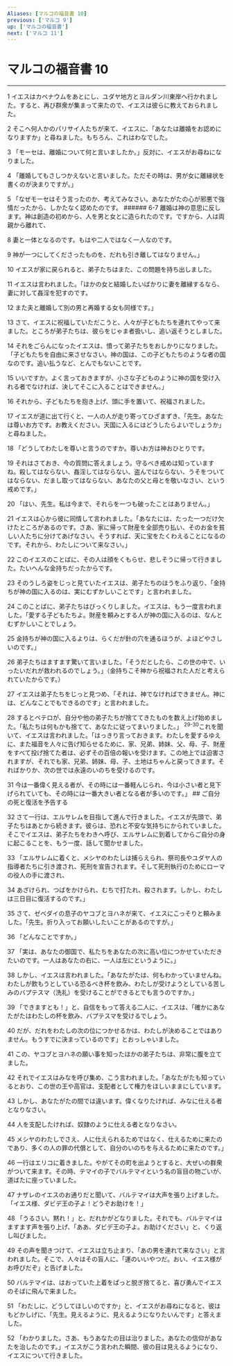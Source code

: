 ```yaml
---
Aliases: [マルコの福音書 10]
previous: ['マルコ 9']
up: ['マルコの福音書']
next: ['マルコ 11']
---
```

# マルコの福音書 10

***




1 
イエスはカペナウムをあとにし、ユダヤ地方とヨルダン川東岸へ行かれました。すると、再び群衆が集まって来たので、イエスは彼らに教えておられました。 



2 
そこへ何人かのパリサイ人たちが来て、イエスに、「あなたは離婚をお認めになりますか」と尋ねました。もちろん、これはわなでした。 



3 
「モーセは、離婚について何と言いましたか。」反対に、イエスがお尋ねになりました。 



4 
「離婚してもさしつかえないと言いました。ただその時は、男が女に離縁状を書くのが決まりですが。」 



5 
「なぜモーセはそう言ったのか、考えてみなさい。あなたがたの心が邪悪で強情だったから、しかたなく認めたのです。 ###### 6-7 離婚は神の意思に反します。神は創造の初めから、人を男と女とに造られたのです。ですから、人は両親から離れて、 



8 
妻と一体となるのです。もはや二人ではなく一人なのです。 



9 
神が一つにしてくださったものを、だれも引き離してはなりません。」 



10 
イエスが家に戻られると、弟子たちはまた、この問題を持ち出しました。 



11 
イエスは言われました。「ほかの女と結婚したいばかりに妻を離縁するなら、妻に対して姦淫を犯すのです。 



12 
また夫と離婚して別の男と再婚する女も同様です。」 



13 
さて、イエスに祝福していただこうと、人々が子どもたちを連れてやって来ました。ところが弟子たちは、彼らをじゃま者扱いし、追い返そうとしました。 



14 
それをごらんになったイエスは、憤って弟子たちをおしかりになりました。「子どもたちを自由に来させなさい。神の国は、この子どもたちのような者の国なのです。追い払うなど、とんでもないことです。 



15 
いいですか。よく言っておきますが、小さな子どものように神の国を受け入れる者でなければ、決してそこに入ることはできません。」 



16 
それから、子どもたちを抱き上げ、頭に手を置いて、祝福されました。 



17 
イエスが道に出て行くと、一人の人が走り寄ってひざまずき、「先生。あなたは尊いお方です。お教えください。天国に入るにはどうしたらよいでしょうか」と尋ねました。 



18 
「どうしてわたしを尊いと言うのですか。尊いお方は神おひとりです。 



19 
それはさておき、今の質問に答えましょう。守るべき戒めは知っていますね。殺してはならない、姦淫してはならない、盗んではならない、うそをついてはならない、だまし取ってはならない、あなたの父と母とを敬いなさい、という戒めです。」 



20 
「はい、先生。私は今まで、それらを一つも破ったことはありません。」 



21 
イエスは心から彼に同情して言われました。「あなたには、たった一つだけ欠けたところがあるのです。さあ、家に帰って財産を全部売り払い、そのお金を貧しい人たちに分けてあげなさい。そうすれば、天に宝をたくわえることになるのです。それから、わたしについて来なさい。」 



22 
このイエスのことばに、その人は顔をくもらせ、悲しそうに帰って行きました。たいへんな金持ちだったからです。 



23 
そのうしろ姿をじっと見ていたイエスは、弟子たちのほうをふり返り、「金持ちが神の国に入るのは、実にむずかしいことです」と言われました。 



24 
このことばに、弟子たちはびっくりしました。イエスは、もう一度言われました。「愛する子どもたちよ。財産を頼みとする人が神の国に入るのは、なんとむずかしいことでしょう。 



25 
金持ちが神の国に入るよりは、らくだが針の穴を通るほうが、よほどやさしいのです。」 



26 
弟子たちはますます驚いて言いました。「そうだとしたら、この世の中で、いったいだれが救われるのでしょう。」（金持ちこそ神から祝福された人だと考えられていたからです。） 



27 
イエスは弟子たちをじっと見つめ、「それは、神でなければできません。神には、どんなことでもできるのです」と言われました。 



28 
するとペテロが、自分や他の弟子たちが捨ててきたものを数え上げ始めました。「私たちは何もかも捨てて、あなたに従ってまいりました。」 <sup class="versenum">29-30</sup>これを聞いて、イエスは言われました。「はっきり言っておきます。わたしを愛するゆえに、また福音を人々に告げ知らせるために、家、兄弟、姉妹、父、母、子、財産をすべて投げ捨てた者は、必ずその百倍の報いを受けます。この地上では迫害されますが、それでも家、兄弟、姉妹、母、子、土地はちゃんと戻ってきます。そればかりか、次の世では永遠のいのちを受けるのです。 



31 
今は一番偉く見える者が、その時には一番軽んじられ、今は小さい者と見下げられていても、その時には一番大きい者となる者が多いのです。」 ## ご自分の死と復活を予告する 



32 
さて一行は、エルサレムを目指して進んで行きました。イエスが先頭で、弟子たちはあとから続きます。彼らは、恐れと不安な気持ちにかられていました。そこでイエスは、弟子たちをわきへ呼び、エルサレムに到着してからご自分の身に起こることを、もう一度、話して聞かせました。 



33 
「エルサレムに着くと、メシヤのわたしは捕らえられ、祭司長やユダヤ人の指導者たちに引き渡され、死刑を宣告されます。そして死刑執行のためにローマの役人の手に渡され、 



34 
あざけられ、つばをかけられ、むちで打たれ、殺されます。しかし、わたしは三日目に復活するのです。」 



35 
さて、ゼベダイの息子のヤコブとヨハネが来て、イエスにこっそりと頼みました。「先生。折り入ってお願いしたいことがあるのですが。」 



36 
「どんなことですか。」 



37 
「実は、あなたの御国で、私たちをあなたの次に高い位につかせていただきたいのです。一人はあなたの右に、一人は左にというように。」 



38 
しかし、イエスは言われました。「あなたがたは、何もわかっていませんね。わたしが飲もうとしている恐るべき杯を飲み、わたしが受けようとしている苦しみのバプテスマ（洗礼）を受けることができるとでも言うのですか。」 



39 
「できますとも！」と、自信をもって答える二人に、イエスは、「確かにあなたがたはわたしの杯を飲み、バプテスマを受けるでしょう。 



40 
だが、だれをわたしの次の位につかせるかは、わたしが決めることではありません。もうすでに決まっているのです」とおっしゃいました。 



41 
この、ヤコブとヨハネの願い事を知ったほかの弟子たちは、非常に腹を立てました。 



42 
それでイエスはみなを呼び集め、こう言われました。「あなたがたも知っているとおり、この世の王や高官は、支配者として権力をほしいままにしています。 



43 
しかし、あなたがたの間では違います。偉くなりたければ、みなに仕える者となりなさい。 



44 
人を支配したければ、奴隷のように仕える者となりなさい。 



45 
メシヤのわたしでさえ、人に仕えられるためではなく、仕えるために来たのであり、多くの人の罪の代償として、自分のいのちを与えるために来たのです。」 



46 
一行はエリコに着きました。やがてその町を出ようとすると、大ぜいの群衆がついて来ます。その時、テマイの子でバルテマイという名の盲目の物ごいが、道ばたに座っていました。 



47 
ナザレのイエスのお通りだと聞いて、バルテマイは大声を張り上げました。「イエス様、ダビデ王の子よ！どうぞお助けを！」 



48 
「うるさい。黙れ！」と、だれかがどなりました。それでも、バルテマイはますます声を張り上げ、「ああ、ダビデ王の子よ。お助けください」と、くり返し叫びました。 



49 
その声を聞きつけて、イエスは立ち止まり、「あの男を連れて来なさい」と言われました。そこで、人々はその盲人に、「運のいいやつだ。おい、イエス様がお呼びだぞ」と告げました。 



50 
バルテマイは、はおっていた上着をぱっと脱ぎ捨てると、喜び勇んでイエスのそばに飛んで来ました。 



51 
「わたしに、どうしてほしいのですか」と、イエスがお尋ねになると、彼はもどかしげに、「先生。見えるように、見えるようになりたいんです」と答えました。 



52 
「わかりました。さあ、もうあなたの目は治りました。あなたの信仰があなたを治したのです。」イエスがこう言われた瞬間、彼の目は見えるようになり、イエスについて行きました。
